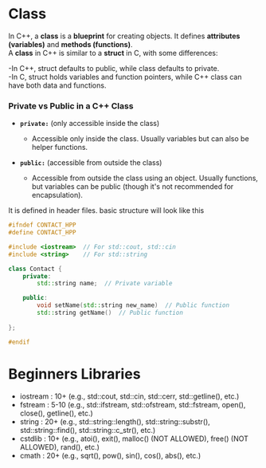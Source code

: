 # Class
In C++, a **class** is a **blueprint** for creating objects. It defines **attributes (variables)** and **methods (functions)**.\
A **class** in C++ is similar to a **struct** in C, with some differences:

-In C++, struct defaults to public, while class defaults to private.\
-In C, struct holds variables and function pointers, while C++ class can have both data and functions.

### Private vs Public in a C++ Class

- **`private:`** (only accessible inside the class)
  - Accessible only inside the class. Usually variables but can also be helper functions.

  
- **`public:`** (accessible from outside the class)
  - Accessible from outside the class using an object. Usually functions, but variables can be public (though it's not recommended for encapsulation).

It is defined in header files. basic structure will look like this
```cpp
#ifndef CONTACT_HPP
#define CONTACT_HPP

#include <iostream>  // For std::cout, std::cin
#include <string>    // For std::string

class Contact {
	private:
		std::string name;  // Private variable

	public:
		void setName(std::string new_name)  // Public function
		std::string getName()  // Public function
			
};

#endif
```
# Beginners Libraries
- iostream : 10+ (e.g., std::cout, std::cin, std::cerr, std::getline(), etc.)
- fstream   : 5-10 (e.g., std::ifstream, std::ofstream, std::fstream, open(), close(), getline(), etc.)
- string : 20+ (e.g., std::string::length(), std::string::substr(), std::string::find(), std::string::c_str(), etc.)
- cstdlib : 10+ (e.g., atoi(), exit(), malloc() (NOT ALLOWED), free() (NOT ALLOWED), rand(), etc.)
- cmath :  20+ (e.g., sqrt(), pow(), sin(), cos(), abs(), etc.)
